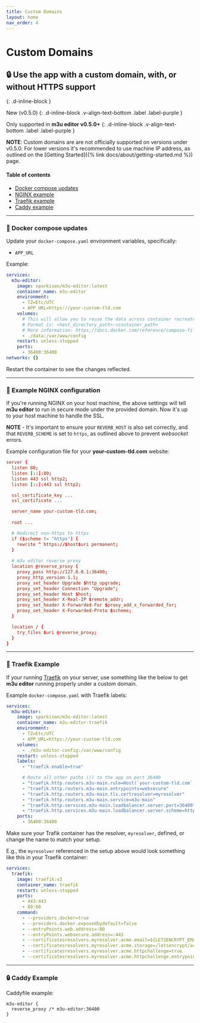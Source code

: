 ```yaml
---
title: Custom Domains
layout: home
nav_order: 4
---
```


# Custom Domains

## 🔒 Use the app with a custom domain, with, or without HTTPS support
{: .d-inline-block }

New (v0.5.0)
{: .d-inline-block .v-align-text-bottom .label .label-purple }

Only supported in **m3u editor v0.5.0+**
{: .d-inline-block .v-align-text-bottom .label .label-purple }

**NOTE**: Custom domains are are not officially supported on versions under v0.5.0.
For lower versions it's recommended to use machine IP address, as outlined on the [Getting Started]({% link docs/about/getting-started.md %}) page.

#### Table of contents

- [Docker compose updates](#-docker-compose-updates)
- [NGINX example](#-example-nginx-configuration)
- [Traefik example](#-traefik-example)
- [Caddy example](#-caddy-example)

---

### 🐳 Docker compose updates

Update your `docker-compose.yaml` environment variables, specifically:
 - `APP_URL`

Example:

```yaml
services:
  m3u-editor:
    image: sparkison/m3u-editor:latest
    container_name: m3u-editor
    environment:
      - TZ=Etc/UTC
      - APP_URL=https://your-custom-tld.com
    volumes:
      # This will allow you to reuse the data across container recreates.
      # Format is: <host_directory_path>:<container_path>
      # More information: https://docs.docker.com/reference/compose-file/volumes/
      - ./data:/var/www/config
    restart: unless-stopped
    ports:
      - 36400:36400
networks: {}
```

Restart the container to see the changes reflected.

--- 

### 🏁 Example NGINX configuration

If you're running NGINX on your host machine, the above settings will tell **m3u editor** to run in secure mode under the provided domain. Now it's up to your host machine to handle the SSL.

**NOTE** - It's important to ensure your `REVERB_HOST` is also set correctly, and that `REVERB_SCHEME` is set to `https`, as outlined above to prevent _websocket_ errors.

Example configuration file for your **your-custom-tld.com** website:
```conf
server {
  listen 80;
  listen [::]:80;
  listen 443 ssl http2;
  listen [::]:443 ssl http2;

  ssl_certificate_key ...
  ssl_certificate ...

  server_name your-custom-tld.com;
  
  root ...

  # Redirect non-https to https
  if ($scheme != "https") {
    rewrite ^ https://$host$uri permanent;
  }
  
  # m3u editor reverse proxy
  location @reverse_proxy {
    proxy_pass http://127.0.0.1:36400;
    proxy_http_version 1.1;
    proxy_set_header Upgrade $http_upgrade;
    proxy_set_header Connection "Upgrade";
    proxy_set_header Host $host;
    proxy_set_header X-Real-IP $remote_addr;
    proxy_set_header X-Forwarded-For $proxy_add_x_forwarded_for;
    proxy_set_header X-Forwarded-Proto $scheme;
  }

  location / {
    try_files $uri @reverse_proxy;
  }
}
```

---

### 🚦 Traefik Example

If your running [Traefik](https://traefik.io/traefik/) on your server, use something like the below to get **m3u editor** running properly under a custom domain.

Example `docker-compose.yaml` with Traefik labels:

```yaml
services:
  m3u-editor:
    image: sparkison/m3u-editor:latest
    container_name: m3u-editor-traefik
    environment:
      - TZ=Etc/UTC
      - APP_URL=https://your-custom-tld.com
    volumes:
      - ./m3u-editor-config:/var/www/config
    restart: unless-stopped
    labels:
      - "traefik.enable=true"

      # Route all other paths (/) to the app on port 36400
      - "traefik.http.routers.m3u-main.rule=Host(`your-custom-tld.com`)"
      - "traefik.http.routers.m3u-main.entrypoints=websecure"
      - "traefik.http.routers.m3u-main.tls.certresolver=myresolver"
      - "traefik.http.routers.m3u-main.service=m3u-main"
      - "traefik.http.services.m3u-main.loadbalancer.server.port=36400"
      - "traefik.http.services.m3u-main.loadbalancer.server.scheme=http"
    ports:
      - 36400:36400
```

Make sure your Trafik container has the resolver, `myresolver`, defined, or change the name to match your setup.

E.g., the `myresolver` referenced in the setup above would look something like this in your Traefik container:

```yaml
services:
  traefik:
    image: traefik:v3
    container_name: traefik
    restart: unless-stopped
    ports:
      - 443:443
      - 80:80
    command:
      - --providers.docker=true
      - --providers.docker.exposedbydefault=false
      - --entryPoints.web.address=:80
      - --entryPoints.websecure.address=:443
      - --certificatesresolvers.myresolver.acme.email=${LETSENCRYPT_EMAIL}
      - --certificatesresolvers.myresolver.acme.storage=/letsencrypt/acme.json
      - --certificatesresolvers.myresolver.acme.httpchallenge=true
      - --certificatesresolvers.myresolver.acme.httpchallenge.entrypoint=web
```

---

### 🔒 Caddy Example

Caddyfile example:

```
m3u-editor {
  reverse_proxy /* m3u-editor:36400
}
```